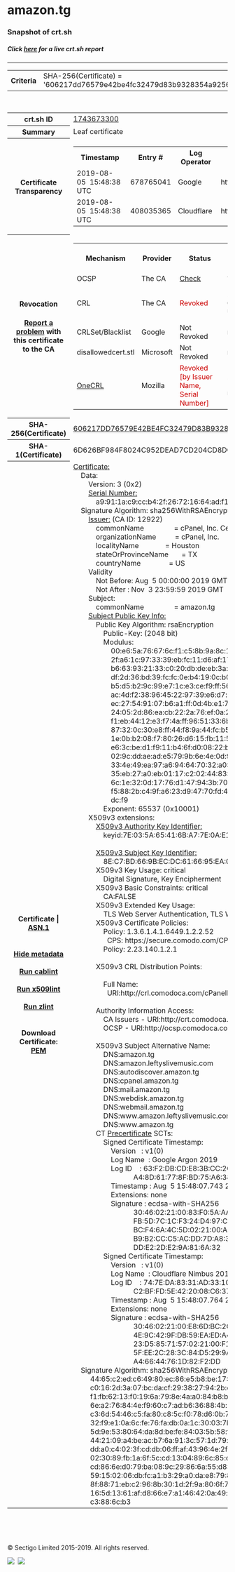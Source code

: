# amazon.tg
### Snapshot of crt.sh
##### Click [here](https://crt.sh/?q=606217DD76579E42BE4FC32479D83B9328354A925669F960CFD2C9CEAB231B05) for a live crt.sh report

---
<!DOCTYPE HTML PUBLIC "-//W3C//DTD HTML 4.0 Transitional//EN">
<HTML>

<BODY>

<TABLE>
  <TR>
    <TH class="outer">Criteria</TH>
    <TD class="outer">SHA-256(Certificate) = '606217dd76579e42be4fc32479d83b9328354a925669f960cfd2c9ceab231b05'</TD>
  </TR>
</TABLE>
<BR>
<TABLE>
  <TR>
    <TH class="outer">crt.sh ID</TH>
    <TD class="outer"><A href="?id=1743673300">1743673300</A></TD>
  </TR>
  <TR>
    <TH class="outer">Summary</TH>
    <TD class="outer">Leaf certificate</TD>
  </TR>
  <TR>
    <TH class="outer">Certificate<BR>Transparency</TH>
    <TD class="outer">
<TABLE class="options" style="margin-left:0px">
  <TR>
    <TH>Timestamp</TH>
    <TH>Entry #</TH>
    <TH>Log Operator</TH>
    <TH>Log URL</TH>
  </TR>
  <TR>
    <TD>2019-08-05&nbsp; <FONT class="small">15:48:38 UTC</FONT></TD>
    <TD>678765041</TD>
    <TD>Google</TD>
    <TD>https://ct.googleapis.com/logs/argon2019</TD>
  </TR>
  <TR>
    <TD>2019-08-05&nbsp; <FONT class="small">15:48:38 UTC</FONT></TD>
    <TD>408035365</TD>
    <TD>Cloudflare</TD>
    <TD>https://ct.cloudflare.com/logs/nimbus2019</TD>
  </TR>
</TABLE>
    </TD>
  </TR>
  <TR>
    <TH class="outer">Revocation<BR><BR>
      <DIV class="small" style="padding-top:3px"><A href="?id=1743673300&opt=problemreporting">Report a problem</A> with<BR>this certificate to the CA</DIV></TH>
    <TD class="outer">
      <TABLE class="options" style="margin-left:0px">
        <TR>
          <TH>Mechanism</TH>
          <TH>Provider</TH>
          <TH>Status</TH>
          <TH>Revocation Date</TH>
          <TH>Last Observed in CRL</TH>
          <TH>Last Checked <SPAN style="color:#CC0000;vertical-align:middle;font-size:70%;font-weight:normal">(Error)</SPAN></TH>
        </TR>
        <TR>
          <TD>OCSP</TD>
          <TD>The CA</TD>
          <TD><A href="?id=1743673300&opt=ocsp">Check</A></TD>
          <TD><SPAN style="color:#888888">?</SPAN></TD>
          <TD><SPAN style="color:#888888">n/a</SPAN></TD>
          <TD><SPAN style="color:#888888">?</SPAN></TD>
        </TR>
        <TR>
          <TD>CRL</TD>
          <TD>The CA</TD>
          <TD><SPAN style="color:#CC0000">Revoked</SPAN></TD><TD>2019-08-09&nbsp; <FONT class="small">03:01:23 UTC</FONT></TD><TD>2019-11-08&nbsp; <FONT class="small">22:26:59 UTC</FONT></TD><TD>2019-12-04&nbsp; <FONT class="small">19:11:39 UTC</FONT></TD>
        </TR>
        <TR>
          <TD>CRLSet/Blacklist</TD>
          <TD>Google</TD>
          <TD>Not Revoked</TD>
          <TD><SPAN style="color:#888888">n/a</SPAN></TD>
          <TD><SPAN style="color:#888888">n/a</SPAN></TD>
          <TD><SPAN style="color:#888888">n/a</SPAN></TD>
        </TR>
        <TR>
          <TD>disallowedcert.stl</TD>
          <TD>Microsoft</TD>
          <TD>Not Revoked</TD>
          <TD><SPAN style="color:#888888">n/a</SPAN></TD>
          <TD><SPAN style="color:#888888">n/a</SPAN></TD>
          <TD><SPAN style="color:#888888">n/a</SPAN></TD>
        </TR>
        <TR>
          <TD><A href="/mozilla-onecrl" target="_blank">OneCRL</A></TD>
          <TD>Mozilla</TD>
          <TD><SPAN style="color:#CC0000">Revoked [by Issuer Name, Serial Number]</SPAN></TD><TD>2019-08-17&nbsp; <FONT class="small">19:35:20 UTC</FONT></TD>
          <TD><SPAN style="color:#888888">n/a</SPAN></TD>
          <TD><SPAN style="color:#888888">n/a</SPAN></TD>
        </TR>
      </TABLE>
    </TD>
  </TR>
  <TR>
    <TH class="outer">SHA-256(Certificate)</TH>
    <TD class="outer"><A href="//censys.io/certificates/606217dd76579e42be4fc32479d83b9328354a925669f960cfd2c9ceab231b05">606217DD76579E42BE4FC32479D83B9328354A925669F960CFD2C9CEAB231B05</A></TD>
  </TR>
  <TR>
    <TH class="outer">SHA-1(Certificate)</TH>
    <TD class="outer">6D626BF984F8024C952DEAD7CD204CD8DC8674CA</TD>
  </TR>
  <TR>
    <TH class="outer">Certificate | <A href="?asn1=1743673300">ASN.1</A>
      <SPAN class="small"><BR>
      <BR><BR><A href="?id=1743673300&opt=nometadata">Hide metadata</A>
      <BR><BR><A href="?id=1743673300&opt=cablint">Run cablint</A>
      <BR><BR><A href="?id=1743673300&opt=x509lint">Run x509lint</A>
      <BR><BR><A href="?id=1743673300&opt=zlint">Run zlint</A>
      <BR><BR><BR>Download Certificate: <A href="?d=1743673300">PEM</A>
      </SPAN>
    </TH>
    <TD class="text"><A href="?d=1743673300">Certificate:</A><BR>&nbsp;&nbsp;&nbsp;&nbsp;Data:<BR>&nbsp;&nbsp;&nbsp;&nbsp;&nbsp;&nbsp;&nbsp;&nbsp;Version:&nbsp;3&nbsp;(0x2)<BR>&nbsp;&nbsp;&nbsp;&nbsp;&nbsp;&nbsp;&nbsp;&nbsp;<A href="?serial=00a9911ac9ccb42f26721664adf10f42fb">Serial&nbsp;Number:</A><BR>&nbsp;&nbsp;&nbsp;&nbsp;&nbsp;&nbsp;&nbsp;&nbsp;&nbsp;&nbsp;&nbsp;&nbsp;a9:91:1a:c9:cc:b4:2f:26:72:16:64:ad:f1:0f:42:fb<BR>&nbsp;&nbsp;&nbsp;&nbsp;Signature&nbsp;Algorithm:&nbsp;sha256WithRSAEncryption<BR>&nbsp;&nbsp;&nbsp;&nbsp;&nbsp;&nbsp;&nbsp;&nbsp;<A href="?caid=12922">Issuer:</A> <SPAN class="small">(CA ID: 12922)</SPAN><BR>&nbsp;&nbsp;&nbsp;&nbsp;&nbsp;&nbsp;&nbsp;&nbsp;&nbsp;&nbsp;&nbsp;&nbsp;commonName&nbsp;&nbsp;&nbsp;&nbsp;&nbsp;&nbsp;&nbsp;&nbsp;&nbsp;&nbsp;&nbsp;&nbsp;&nbsp;&nbsp;&nbsp;&nbsp;=&nbsp;cPanel,&nbsp;Inc.&nbsp;Certification&nbsp;Authority<BR>&nbsp;&nbsp;&nbsp;&nbsp;&nbsp;&nbsp;&nbsp;&nbsp;&nbsp;&nbsp;&nbsp;&nbsp;organizationName&nbsp;&nbsp;&nbsp;&nbsp;&nbsp;&nbsp;&nbsp;&nbsp;&nbsp;&nbsp;=&nbsp;cPanel,&nbsp;Inc.<BR>&nbsp;&nbsp;&nbsp;&nbsp;&nbsp;&nbsp;&nbsp;&nbsp;&nbsp;&nbsp;&nbsp;&nbsp;localityName&nbsp;&nbsp;&nbsp;&nbsp;&nbsp;&nbsp;&nbsp;&nbsp;&nbsp;&nbsp;&nbsp;&nbsp;&nbsp;&nbsp;=&nbsp;Houston<BR>&nbsp;&nbsp;&nbsp;&nbsp;&nbsp;&nbsp;&nbsp;&nbsp;&nbsp;&nbsp;&nbsp;&nbsp;stateOrProvinceName&nbsp;&nbsp;&nbsp;&nbsp;&nbsp;&nbsp;&nbsp;=&nbsp;TX<BR>&nbsp;&nbsp;&nbsp;&nbsp;&nbsp;&nbsp;&nbsp;&nbsp;&nbsp;&nbsp;&nbsp;&nbsp;countryName&nbsp;&nbsp;&nbsp;&nbsp;&nbsp;&nbsp;&nbsp;&nbsp;&nbsp;&nbsp;&nbsp;&nbsp;&nbsp;&nbsp;&nbsp;=&nbsp;US<BR>&nbsp;&nbsp;&nbsp;&nbsp;&nbsp;&nbsp;&nbsp;&nbsp;Validity<BR>&nbsp;&nbsp;&nbsp;&nbsp;&nbsp;&nbsp;&nbsp;&nbsp;&nbsp;&nbsp;&nbsp;&nbsp;Not&nbsp;Before:&nbsp;Aug&nbsp;&nbsp;5&nbsp;00:00:00&nbsp;2019&nbsp;GMT<BR>&nbsp;&nbsp;&nbsp;&nbsp;&nbsp;&nbsp;&nbsp;&nbsp;&nbsp;&nbsp;&nbsp;&nbsp;Not&nbsp;After&nbsp;:&nbsp;Nov&nbsp;&nbsp;3&nbsp;23:59:59&nbsp;2019&nbsp;GMT<BR>&nbsp;&nbsp;&nbsp;&nbsp;&nbsp;&nbsp;&nbsp;&nbsp;Subject:<BR>&nbsp;&nbsp;&nbsp;&nbsp;&nbsp;&nbsp;&nbsp;&nbsp;&nbsp;&nbsp;&nbsp;&nbsp;commonName&nbsp;&nbsp;&nbsp;&nbsp;&nbsp;&nbsp;&nbsp;&nbsp;&nbsp;&nbsp;&nbsp;&nbsp;&nbsp;&nbsp;&nbsp;&nbsp;=&nbsp;amazon.tg<BR>&nbsp;&nbsp;&nbsp;&nbsp;&nbsp;&nbsp;&nbsp;&nbsp;<A href="?spkisha256=aaa3eba6d9e450dd42037b719f00a3a918efe3d4e9d57d0e517409998b7a7163">Subject&nbsp;Public&nbsp;Key&nbsp;Info:</A><BR>&nbsp;&nbsp;&nbsp;&nbsp;&nbsp;&nbsp;&nbsp;&nbsp;&nbsp;&nbsp;&nbsp;&nbsp;Public&nbsp;Key&nbsp;Algorithm:&nbsp;rsaEncryption<BR>&nbsp;&nbsp;&nbsp;&nbsp;&nbsp;&nbsp;&nbsp;&nbsp;&nbsp;&nbsp;&nbsp;&nbsp;&nbsp;&nbsp;&nbsp;&nbsp;Public-Key:&nbsp;(2048&nbsp;bit)<BR>&nbsp;&nbsp;&nbsp;&nbsp;&nbsp;&nbsp;&nbsp;&nbsp;&nbsp;&nbsp;&nbsp;&nbsp;&nbsp;&nbsp;&nbsp;&nbsp;Modulus:<BR>&nbsp;&nbsp;&nbsp;&nbsp;&nbsp;&nbsp;&nbsp;&nbsp;&nbsp;&nbsp;&nbsp;&nbsp;&nbsp;&nbsp;&nbsp;&nbsp;&nbsp;&nbsp;&nbsp;&nbsp;00:e6:5a:76:67:6c:f1:c5:8b:9a:8c:16:88:d9:00:<BR>&nbsp;&nbsp;&nbsp;&nbsp;&nbsp;&nbsp;&nbsp;&nbsp;&nbsp;&nbsp;&nbsp;&nbsp;&nbsp;&nbsp;&nbsp;&nbsp;&nbsp;&nbsp;&nbsp;&nbsp;2f:a6:1c:97:33:39:eb:fc:11:d6:af:17:bb:c3:bc:<BR>&nbsp;&nbsp;&nbsp;&nbsp;&nbsp;&nbsp;&nbsp;&nbsp;&nbsp;&nbsp;&nbsp;&nbsp;&nbsp;&nbsp;&nbsp;&nbsp;&nbsp;&nbsp;&nbsp;&nbsp;b6:63:93:21:33:c0:20:db:de:eb:3a:c7:12:e9:df:<BR>&nbsp;&nbsp;&nbsp;&nbsp;&nbsp;&nbsp;&nbsp;&nbsp;&nbsp;&nbsp;&nbsp;&nbsp;&nbsp;&nbsp;&nbsp;&nbsp;&nbsp;&nbsp;&nbsp;&nbsp;df:2d:36:bd:39:fc:fc:0e:b4:19:0c:b0:7f:f0:94:<BR>&nbsp;&nbsp;&nbsp;&nbsp;&nbsp;&nbsp;&nbsp;&nbsp;&nbsp;&nbsp;&nbsp;&nbsp;&nbsp;&nbsp;&nbsp;&nbsp;&nbsp;&nbsp;&nbsp;&nbsp;b5:d5:b2:9c:99:e7:1c:e3:ce:f9:ff:56:02:97:eb:<BR>&nbsp;&nbsp;&nbsp;&nbsp;&nbsp;&nbsp;&nbsp;&nbsp;&nbsp;&nbsp;&nbsp;&nbsp;&nbsp;&nbsp;&nbsp;&nbsp;&nbsp;&nbsp;&nbsp;&nbsp;ac:4d:f2:38:96:45:22:97:39:e6:d7:bc:26:e1:b5:<BR>&nbsp;&nbsp;&nbsp;&nbsp;&nbsp;&nbsp;&nbsp;&nbsp;&nbsp;&nbsp;&nbsp;&nbsp;&nbsp;&nbsp;&nbsp;&nbsp;&nbsp;&nbsp;&nbsp;&nbsp;ec:27:54:91:07:b6:a1:ff:0d:4b:e1:7f:a8:6a:59:<BR>&nbsp;&nbsp;&nbsp;&nbsp;&nbsp;&nbsp;&nbsp;&nbsp;&nbsp;&nbsp;&nbsp;&nbsp;&nbsp;&nbsp;&nbsp;&nbsp;&nbsp;&nbsp;&nbsp;&nbsp;24:05:2d:86:ea:cb:22:2a:76:ef:0a:2c:0b:54:74:<BR>&nbsp;&nbsp;&nbsp;&nbsp;&nbsp;&nbsp;&nbsp;&nbsp;&nbsp;&nbsp;&nbsp;&nbsp;&nbsp;&nbsp;&nbsp;&nbsp;&nbsp;&nbsp;&nbsp;&nbsp;f1:eb:44:12:e3:f7:4a:ff:96:51:33:6b:22:7b:81:<BR>&nbsp;&nbsp;&nbsp;&nbsp;&nbsp;&nbsp;&nbsp;&nbsp;&nbsp;&nbsp;&nbsp;&nbsp;&nbsp;&nbsp;&nbsp;&nbsp;&nbsp;&nbsp;&nbsp;&nbsp;87:32:0c:30:e8:ff:44:f8:9a:44:fc:b5:45:ca:67:<BR>&nbsp;&nbsp;&nbsp;&nbsp;&nbsp;&nbsp;&nbsp;&nbsp;&nbsp;&nbsp;&nbsp;&nbsp;&nbsp;&nbsp;&nbsp;&nbsp;&nbsp;&nbsp;&nbsp;&nbsp;1e:0b:b2:08:f7:80:26:d6:15:fb:11:5d:be:64:e4:<BR>&nbsp;&nbsp;&nbsp;&nbsp;&nbsp;&nbsp;&nbsp;&nbsp;&nbsp;&nbsp;&nbsp;&nbsp;&nbsp;&nbsp;&nbsp;&nbsp;&nbsp;&nbsp;&nbsp;&nbsp;e6:3c:be:d1:f9:11:b4:6f:d0:08:22:b6:bb:3c:80:<BR>&nbsp;&nbsp;&nbsp;&nbsp;&nbsp;&nbsp;&nbsp;&nbsp;&nbsp;&nbsp;&nbsp;&nbsp;&nbsp;&nbsp;&nbsp;&nbsp;&nbsp;&nbsp;&nbsp;&nbsp;02:9c:dd:ae:ad:e5:79:9b:6e:4e:0d:99:11:ce:28:<BR>&nbsp;&nbsp;&nbsp;&nbsp;&nbsp;&nbsp;&nbsp;&nbsp;&nbsp;&nbsp;&nbsp;&nbsp;&nbsp;&nbsp;&nbsp;&nbsp;&nbsp;&nbsp;&nbsp;&nbsp;33:4e:49:ea:97:a6:94:64:70:32:a0:22:85:ff:c9:<BR>&nbsp;&nbsp;&nbsp;&nbsp;&nbsp;&nbsp;&nbsp;&nbsp;&nbsp;&nbsp;&nbsp;&nbsp;&nbsp;&nbsp;&nbsp;&nbsp;&nbsp;&nbsp;&nbsp;&nbsp;35:eb:27:a0:eb:01:17:c2:02:44:83:34:98:a5:c4:<BR>&nbsp;&nbsp;&nbsp;&nbsp;&nbsp;&nbsp;&nbsp;&nbsp;&nbsp;&nbsp;&nbsp;&nbsp;&nbsp;&nbsp;&nbsp;&nbsp;&nbsp;&nbsp;&nbsp;&nbsp;6c:1e:32:0d:17:76:d1:47:94:3b:70:c9:e5:1c:ba:<BR>&nbsp;&nbsp;&nbsp;&nbsp;&nbsp;&nbsp;&nbsp;&nbsp;&nbsp;&nbsp;&nbsp;&nbsp;&nbsp;&nbsp;&nbsp;&nbsp;&nbsp;&nbsp;&nbsp;&nbsp;f5:88:2b:c4:9f:a6:23:d9:47:70:fd:40:dd:6e:8d:<BR>&nbsp;&nbsp;&nbsp;&nbsp;&nbsp;&nbsp;&nbsp;&nbsp;&nbsp;&nbsp;&nbsp;&nbsp;&nbsp;&nbsp;&nbsp;&nbsp;&nbsp;&nbsp;&nbsp;&nbsp;dc:f9<BR>&nbsp;&nbsp;&nbsp;&nbsp;&nbsp;&nbsp;&nbsp;&nbsp;&nbsp;&nbsp;&nbsp;&nbsp;&nbsp;&nbsp;&nbsp;&nbsp;Exponent:&nbsp;65537&nbsp;(0x10001)<BR>&nbsp;&nbsp;&nbsp;&nbsp;&nbsp;&nbsp;&nbsp;&nbsp;X509v3&nbsp;extensions:<BR>&nbsp;&nbsp;&nbsp;&nbsp;&nbsp;&nbsp;&nbsp;&nbsp;&nbsp;&nbsp;&nbsp;&nbsp;<A href="?ski=7e035a65416ba77e0ae1b89d08ea1d8e1d6ac765">X509v3&nbsp;Authority&nbsp;Key&nbsp;Identifier:</A><BR>&nbsp;&nbsp;&nbsp;&nbsp;&nbsp;&nbsp;&nbsp;&nbsp;&nbsp;&nbsp;&nbsp;&nbsp;&nbsp;&nbsp;&nbsp;&nbsp;keyid:7E:03:5A:65:41:6B:A7:7E:0A:E1:B8:9D:08:EA:1D:8E:1D:6A:C7:65<BR><BR>&nbsp;&nbsp;&nbsp;&nbsp;&nbsp;&nbsp;&nbsp;&nbsp;&nbsp;&nbsp;&nbsp;&nbsp;<A href="?ski=8ec7bd669becdc616695ea088c30162ec85bc0fb">X509v3&nbsp;Subject&nbsp;Key&nbsp;Identifier:</A><BR>&nbsp;&nbsp;&nbsp;&nbsp;&nbsp;&nbsp;&nbsp;&nbsp;&nbsp;&nbsp;&nbsp;&nbsp;&nbsp;&nbsp;&nbsp;&nbsp;8E:C7:BD:66:9B:EC:DC:61:66:95:EA:08:8C:30:16:2E:C8:5B:C0:FB<BR>&nbsp;&nbsp;&nbsp;&nbsp;&nbsp;&nbsp;&nbsp;&nbsp;&nbsp;&nbsp;&nbsp;&nbsp;X509v3&nbsp;Key&nbsp;Usage:&nbsp;critical<BR>&nbsp;&nbsp;&nbsp;&nbsp;&nbsp;&nbsp;&nbsp;&nbsp;&nbsp;&nbsp;&nbsp;&nbsp;&nbsp;&nbsp;&nbsp;&nbsp;Digital&nbsp;Signature,&nbsp;Key&nbsp;Encipherment<BR>&nbsp;&nbsp;&nbsp;&nbsp;&nbsp;&nbsp;&nbsp;&nbsp;&nbsp;&nbsp;&nbsp;&nbsp;X509v3&nbsp;Basic&nbsp;Constraints:&nbsp;critical<BR>&nbsp;&nbsp;&nbsp;&nbsp;&nbsp;&nbsp;&nbsp;&nbsp;&nbsp;&nbsp;&nbsp;&nbsp;&nbsp;&nbsp;&nbsp;&nbsp;CA:FALSE<BR>&nbsp;&nbsp;&nbsp;&nbsp;&nbsp;&nbsp;&nbsp;&nbsp;&nbsp;&nbsp;&nbsp;&nbsp;X509v3&nbsp;Extended&nbsp;Key&nbsp;Usage:&nbsp;<BR>&nbsp;&nbsp;&nbsp;&nbsp;&nbsp;&nbsp;&nbsp;&nbsp;&nbsp;&nbsp;&nbsp;&nbsp;&nbsp;&nbsp;&nbsp;&nbsp;TLS&nbsp;Web&nbsp;Server&nbsp;Authentication,&nbsp;TLS&nbsp;Web&nbsp;Client&nbsp;Authentication<BR>&nbsp;&nbsp;&nbsp;&nbsp;&nbsp;&nbsp;&nbsp;&nbsp;&nbsp;&nbsp;&nbsp;&nbsp;X509v3&nbsp;Certificate&nbsp;Policies:&nbsp;<BR>&nbsp;&nbsp;&nbsp;&nbsp;&nbsp;&nbsp;&nbsp;&nbsp;&nbsp;&nbsp;&nbsp;&nbsp;&nbsp;&nbsp;&nbsp;&nbsp;Policy:&nbsp;1.3.6.1.4.1.6449.1.2.2.52<BR>&nbsp;&nbsp;&nbsp;&nbsp;&nbsp;&nbsp;&nbsp;&nbsp;&nbsp;&nbsp;&nbsp;&nbsp;&nbsp;&nbsp;&nbsp;&nbsp;&nbsp;&nbsp;CPS:&nbsp;https://secure.comodo.com/CPS<BR>&nbsp;&nbsp;&nbsp;&nbsp;&nbsp;&nbsp;&nbsp;&nbsp;&nbsp;&nbsp;&nbsp;&nbsp;&nbsp;&nbsp;&nbsp;&nbsp;Policy:&nbsp;2.23.140.1.2.1<BR><BR>&nbsp;&nbsp;&nbsp;&nbsp;&nbsp;&nbsp;&nbsp;&nbsp;&nbsp;&nbsp;&nbsp;&nbsp;X509v3&nbsp;CRL&nbsp;Distribution&nbsp;Points:&nbsp;<BR><BR>&nbsp;&nbsp;&nbsp;&nbsp;&nbsp;&nbsp;&nbsp;&nbsp;&nbsp;&nbsp;&nbsp;&nbsp;&nbsp;&nbsp;&nbsp;&nbsp;Full&nbsp;Name:<BR>&nbsp;&nbsp;&nbsp;&nbsp;&nbsp;&nbsp;&nbsp;&nbsp;&nbsp;&nbsp;&nbsp;&nbsp;&nbsp;&nbsp;&nbsp;&nbsp;&nbsp;&nbsp;URI:http://crl.comodoca.com/cPanelIncCertificationAuthority.crl<BR><BR>&nbsp;&nbsp;&nbsp;&nbsp;&nbsp;&nbsp;&nbsp;&nbsp;&nbsp;&nbsp;&nbsp;&nbsp;Authority&nbsp;Information&nbsp;Access:&nbsp;<BR>&nbsp;&nbsp;&nbsp;&nbsp;&nbsp;&nbsp;&nbsp;&nbsp;&nbsp;&nbsp;&nbsp;&nbsp;&nbsp;&nbsp;&nbsp;&nbsp;CA&nbsp;Issuers&nbsp;-&nbsp;URI:http://crt.comodoca.com/cPanelIncCertificationAuthority.crt<BR>&nbsp;&nbsp;&nbsp;&nbsp;&nbsp;&nbsp;&nbsp;&nbsp;&nbsp;&nbsp;&nbsp;&nbsp;&nbsp;&nbsp;&nbsp;&nbsp;OCSP&nbsp;-&nbsp;URI:http://ocsp.comodoca.com<BR><BR>&nbsp;&nbsp;&nbsp;&nbsp;&nbsp;&nbsp;&nbsp;&nbsp;&nbsp;&nbsp;&nbsp;&nbsp;X509v3&nbsp;Subject&nbsp;Alternative&nbsp;Name:&nbsp;<BR>&nbsp;&nbsp;&nbsp;&nbsp;&nbsp;&nbsp;&nbsp;&nbsp;&nbsp;&nbsp;&nbsp;&nbsp;&nbsp;&nbsp;&nbsp;&nbsp;DNS:amazon.tg<BR>&nbsp;&nbsp;&nbsp;&nbsp;&nbsp;&nbsp;&nbsp;&nbsp;&nbsp;&nbsp;&nbsp;&nbsp;&nbsp;&nbsp;&nbsp;&nbsp;DNS:amazon.leftyslivemusic.com<BR>&nbsp;&nbsp;&nbsp;&nbsp;&nbsp;&nbsp;&nbsp;&nbsp;&nbsp;&nbsp;&nbsp;&nbsp;&nbsp;&nbsp;&nbsp;&nbsp;DNS:autodiscover.amazon.tg<BR>&nbsp;&nbsp;&nbsp;&nbsp;&nbsp;&nbsp;&nbsp;&nbsp;&nbsp;&nbsp;&nbsp;&nbsp;&nbsp;&nbsp;&nbsp;&nbsp;DNS:cpanel.amazon.tg<BR>&nbsp;&nbsp;&nbsp;&nbsp;&nbsp;&nbsp;&nbsp;&nbsp;&nbsp;&nbsp;&nbsp;&nbsp;&nbsp;&nbsp;&nbsp;&nbsp;DNS:mail.amazon.tg<BR>&nbsp;&nbsp;&nbsp;&nbsp;&nbsp;&nbsp;&nbsp;&nbsp;&nbsp;&nbsp;&nbsp;&nbsp;&nbsp;&nbsp;&nbsp;&nbsp;DNS:webdisk.amazon.tg<BR>&nbsp;&nbsp;&nbsp;&nbsp;&nbsp;&nbsp;&nbsp;&nbsp;&nbsp;&nbsp;&nbsp;&nbsp;&nbsp;&nbsp;&nbsp;&nbsp;DNS:webmail.amazon.tg<BR>&nbsp;&nbsp;&nbsp;&nbsp;&nbsp;&nbsp;&nbsp;&nbsp;&nbsp;&nbsp;&nbsp;&nbsp;&nbsp;&nbsp;&nbsp;&nbsp;DNS:www.amazon.leftyslivemusic.com<BR>&nbsp;&nbsp;&nbsp;&nbsp;&nbsp;&nbsp;&nbsp;&nbsp;&nbsp;&nbsp;&nbsp;&nbsp;&nbsp;&nbsp;&nbsp;&nbsp;DNS:www.amazon.tg<BR>&nbsp;&nbsp;&nbsp;&nbsp;&nbsp;&nbsp;&nbsp;&nbsp;&nbsp;&nbsp;&nbsp;&nbsp;CT <A href="?id=1743672475">Precertificate</A>&nbsp;SCTs:&nbsp;<BR>&nbsp;&nbsp;&nbsp;&nbsp;&nbsp;&nbsp;&nbsp;&nbsp;&nbsp;&nbsp;&nbsp;&nbsp;&nbsp;&nbsp;&nbsp;&nbsp;Signed&nbsp;Certificate&nbsp;Timestamp:<BR>&nbsp;&nbsp;&nbsp;&nbsp;&nbsp;&nbsp;&nbsp;&nbsp;&nbsp;&nbsp;&nbsp;&nbsp;&nbsp;&nbsp;&nbsp;&nbsp;&nbsp;&nbsp;&nbsp;&nbsp;Version&nbsp;&nbsp;&nbsp;:&nbsp;v1(0)<BR>&nbsp;&nbsp;&nbsp;&nbsp;&nbsp;&nbsp;&nbsp;&nbsp;&nbsp;&nbsp;&nbsp;&nbsp;&nbsp;&nbsp;&nbsp;&nbsp;&nbsp;&nbsp;&nbsp;&nbsp;Log&nbsp;Name&nbsp;&nbsp;:&nbsp;Google&nbsp;Argon&nbsp;2019<BR>&nbsp;&nbsp;&nbsp;&nbsp;&nbsp;&nbsp;&nbsp;&nbsp;&nbsp;&nbsp;&nbsp;&nbsp;&nbsp;&nbsp;&nbsp;&nbsp;&nbsp;&nbsp;&nbsp;&nbsp;Log&nbsp;ID&nbsp;&nbsp;&nbsp;&nbsp;:&nbsp;63:F2:DB:CD:E8:3B:CC:2C:CF:0B:72:84:27:57:6B:33:<BR>&nbsp;&nbsp;&nbsp;&nbsp;&nbsp;&nbsp;&nbsp;&nbsp;&nbsp;&nbsp;&nbsp;&nbsp;&nbsp;&nbsp;&nbsp;&nbsp;&nbsp;&nbsp;&nbsp;&nbsp;&nbsp;&nbsp;&nbsp;&nbsp;&nbsp;&nbsp;&nbsp;&nbsp;&nbsp;&nbsp;&nbsp;&nbsp;A4:8D:61:77:8F:BD:75:A6:38:B1:C7:68:54:4B:D8:8D<BR>&nbsp;&nbsp;&nbsp;&nbsp;&nbsp;&nbsp;&nbsp;&nbsp;&nbsp;&nbsp;&nbsp;&nbsp;&nbsp;&nbsp;&nbsp;&nbsp;&nbsp;&nbsp;&nbsp;&nbsp;Timestamp&nbsp;:&nbsp;Aug&nbsp;&nbsp;5&nbsp;15:48:07.743&nbsp;2019&nbsp;GMT<BR>&nbsp;&nbsp;&nbsp;&nbsp;&nbsp;&nbsp;&nbsp;&nbsp;&nbsp;&nbsp;&nbsp;&nbsp;&nbsp;&nbsp;&nbsp;&nbsp;&nbsp;&nbsp;&nbsp;&nbsp;Extensions:&nbsp;none<BR>&nbsp;&nbsp;&nbsp;&nbsp;&nbsp;&nbsp;&nbsp;&nbsp;&nbsp;&nbsp;&nbsp;&nbsp;&nbsp;&nbsp;&nbsp;&nbsp;&nbsp;&nbsp;&nbsp;&nbsp;Signature&nbsp;:&nbsp;ecdsa-with-SHA256<BR>&nbsp;&nbsp;&nbsp;&nbsp;&nbsp;&nbsp;&nbsp;&nbsp;&nbsp;&nbsp;&nbsp;&nbsp;&nbsp;&nbsp;&nbsp;&nbsp;&nbsp;&nbsp;&nbsp;&nbsp;&nbsp;&nbsp;&nbsp;&nbsp;&nbsp;&nbsp;&nbsp;&nbsp;&nbsp;&nbsp;&nbsp;&nbsp;30:46:02:21:00:83:F0:5A:AA:AA:DE:A0:9C:63:FE:C5:<BR>&nbsp;&nbsp;&nbsp;&nbsp;&nbsp;&nbsp;&nbsp;&nbsp;&nbsp;&nbsp;&nbsp;&nbsp;&nbsp;&nbsp;&nbsp;&nbsp;&nbsp;&nbsp;&nbsp;&nbsp;&nbsp;&nbsp;&nbsp;&nbsp;&nbsp;&nbsp;&nbsp;&nbsp;&nbsp;&nbsp;&nbsp;&nbsp;FB:5D:7C:1C:F3:24:D4:97:C5:38:80:D8:0B:FB:A1:E9:<BR>&nbsp;&nbsp;&nbsp;&nbsp;&nbsp;&nbsp;&nbsp;&nbsp;&nbsp;&nbsp;&nbsp;&nbsp;&nbsp;&nbsp;&nbsp;&nbsp;&nbsp;&nbsp;&nbsp;&nbsp;&nbsp;&nbsp;&nbsp;&nbsp;&nbsp;&nbsp;&nbsp;&nbsp;&nbsp;&nbsp;&nbsp;&nbsp;BC:F4:6A:4C:5D:02:21:00:AB:9F:BC:79:56:BC:51:8C:<BR>&nbsp;&nbsp;&nbsp;&nbsp;&nbsp;&nbsp;&nbsp;&nbsp;&nbsp;&nbsp;&nbsp;&nbsp;&nbsp;&nbsp;&nbsp;&nbsp;&nbsp;&nbsp;&nbsp;&nbsp;&nbsp;&nbsp;&nbsp;&nbsp;&nbsp;&nbsp;&nbsp;&nbsp;&nbsp;&nbsp;&nbsp;&nbsp;B9:B2:CC:C5:AC:DD:7D:A8:3F:A2:E4:0F:93:63:80:48:<BR>&nbsp;&nbsp;&nbsp;&nbsp;&nbsp;&nbsp;&nbsp;&nbsp;&nbsp;&nbsp;&nbsp;&nbsp;&nbsp;&nbsp;&nbsp;&nbsp;&nbsp;&nbsp;&nbsp;&nbsp;&nbsp;&nbsp;&nbsp;&nbsp;&nbsp;&nbsp;&nbsp;&nbsp;&nbsp;&nbsp;&nbsp;&nbsp;DD:E2:2D:E2:9A:81:6A:32<BR>&nbsp;&nbsp;&nbsp;&nbsp;&nbsp;&nbsp;&nbsp;&nbsp;&nbsp;&nbsp;&nbsp;&nbsp;&nbsp;&nbsp;&nbsp;&nbsp;Signed&nbsp;Certificate&nbsp;Timestamp:<BR>&nbsp;&nbsp;&nbsp;&nbsp;&nbsp;&nbsp;&nbsp;&nbsp;&nbsp;&nbsp;&nbsp;&nbsp;&nbsp;&nbsp;&nbsp;&nbsp;&nbsp;&nbsp;&nbsp;&nbsp;Version&nbsp;&nbsp;&nbsp;:&nbsp;v1(0)<BR>&nbsp;&nbsp;&nbsp;&nbsp;&nbsp;&nbsp;&nbsp;&nbsp;&nbsp;&nbsp;&nbsp;&nbsp;&nbsp;&nbsp;&nbsp;&nbsp;&nbsp;&nbsp;&nbsp;&nbsp;Log&nbsp;Name&nbsp;&nbsp;:&nbsp;Cloudflare&nbsp;Nimbus&nbsp;2019<BR>&nbsp;&nbsp;&nbsp;&nbsp;&nbsp;&nbsp;&nbsp;&nbsp;&nbsp;&nbsp;&nbsp;&nbsp;&nbsp;&nbsp;&nbsp;&nbsp;&nbsp;&nbsp;&nbsp;&nbsp;Log&nbsp;ID&nbsp;&nbsp;&nbsp;&nbsp;:&nbsp;74:7E:DA:83:31:AD:33:10:91:21:9C:CE:25:4F:42:70:<BR>&nbsp;&nbsp;&nbsp;&nbsp;&nbsp;&nbsp;&nbsp;&nbsp;&nbsp;&nbsp;&nbsp;&nbsp;&nbsp;&nbsp;&nbsp;&nbsp;&nbsp;&nbsp;&nbsp;&nbsp;&nbsp;&nbsp;&nbsp;&nbsp;&nbsp;&nbsp;&nbsp;&nbsp;&nbsp;&nbsp;&nbsp;&nbsp;C2:BF:FD:5E:42:20:08:C6:37:35:79:E6:10:7B:CC:56<BR>&nbsp;&nbsp;&nbsp;&nbsp;&nbsp;&nbsp;&nbsp;&nbsp;&nbsp;&nbsp;&nbsp;&nbsp;&nbsp;&nbsp;&nbsp;&nbsp;&nbsp;&nbsp;&nbsp;&nbsp;Timestamp&nbsp;:&nbsp;Aug&nbsp;&nbsp;5&nbsp;15:48:07.764&nbsp;2019&nbsp;GMT<BR>&nbsp;&nbsp;&nbsp;&nbsp;&nbsp;&nbsp;&nbsp;&nbsp;&nbsp;&nbsp;&nbsp;&nbsp;&nbsp;&nbsp;&nbsp;&nbsp;&nbsp;&nbsp;&nbsp;&nbsp;Extensions:&nbsp;none<BR>&nbsp;&nbsp;&nbsp;&nbsp;&nbsp;&nbsp;&nbsp;&nbsp;&nbsp;&nbsp;&nbsp;&nbsp;&nbsp;&nbsp;&nbsp;&nbsp;&nbsp;&nbsp;&nbsp;&nbsp;Signature&nbsp;:&nbsp;ecdsa-with-SHA256<BR>&nbsp;&nbsp;&nbsp;&nbsp;&nbsp;&nbsp;&nbsp;&nbsp;&nbsp;&nbsp;&nbsp;&nbsp;&nbsp;&nbsp;&nbsp;&nbsp;&nbsp;&nbsp;&nbsp;&nbsp;&nbsp;&nbsp;&nbsp;&nbsp;&nbsp;&nbsp;&nbsp;&nbsp;&nbsp;&nbsp;&nbsp;&nbsp;30:46:02:21:00:E8:6D:BC:2C:39:B0:EF:2A:66:BD:A1:<BR>&nbsp;&nbsp;&nbsp;&nbsp;&nbsp;&nbsp;&nbsp;&nbsp;&nbsp;&nbsp;&nbsp;&nbsp;&nbsp;&nbsp;&nbsp;&nbsp;&nbsp;&nbsp;&nbsp;&nbsp;&nbsp;&nbsp;&nbsp;&nbsp;&nbsp;&nbsp;&nbsp;&nbsp;&nbsp;&nbsp;&nbsp;&nbsp;4E:9C:42:9F:DB:59:EA:ED:A4:3B:B1:E4:9A:5D:6C:C5:<BR>&nbsp;&nbsp;&nbsp;&nbsp;&nbsp;&nbsp;&nbsp;&nbsp;&nbsp;&nbsp;&nbsp;&nbsp;&nbsp;&nbsp;&nbsp;&nbsp;&nbsp;&nbsp;&nbsp;&nbsp;&nbsp;&nbsp;&nbsp;&nbsp;&nbsp;&nbsp;&nbsp;&nbsp;&nbsp;&nbsp;&nbsp;&nbsp;23:D5:85:71:57:02:21:00:F1:19:7C:1F:DA:99:A0:E6:<BR>&nbsp;&nbsp;&nbsp;&nbsp;&nbsp;&nbsp;&nbsp;&nbsp;&nbsp;&nbsp;&nbsp;&nbsp;&nbsp;&nbsp;&nbsp;&nbsp;&nbsp;&nbsp;&nbsp;&nbsp;&nbsp;&nbsp;&nbsp;&nbsp;&nbsp;&nbsp;&nbsp;&nbsp;&nbsp;&nbsp;&nbsp;&nbsp;5F:EE:2C:28:3C:84:D5:29:9A:16:0B:95:62:4B:0A:D6:<BR>&nbsp;&nbsp;&nbsp;&nbsp;&nbsp;&nbsp;&nbsp;&nbsp;&nbsp;&nbsp;&nbsp;&nbsp;&nbsp;&nbsp;&nbsp;&nbsp;&nbsp;&nbsp;&nbsp;&nbsp;&nbsp;&nbsp;&nbsp;&nbsp;&nbsp;&nbsp;&nbsp;&nbsp;&nbsp;&nbsp;&nbsp;&nbsp;A4:66:44:76:1D:82:F2:DD<BR>&nbsp;&nbsp;&nbsp;&nbsp;Signature&nbsp;Algorithm:&nbsp;sha256WithRSAEncryption<BR>&nbsp;&nbsp;&nbsp;&nbsp;&nbsp;&nbsp;&nbsp;&nbsp;&nbsp;44:65:c2:ed:c6:49:80:ec:86:e5:b8:be:17:74:b2:f2:84:06:<BR>&nbsp;&nbsp;&nbsp;&nbsp;&nbsp;&nbsp;&nbsp;&nbsp;&nbsp;c0:16:2d:3a:07:bc:da:cf:29:38:27:94:2b:c5:e1:f3:11:9c:<BR>&nbsp;&nbsp;&nbsp;&nbsp;&nbsp;&nbsp;&nbsp;&nbsp;&nbsp;f1:fb:62:13:f0:19:6a:79:8e:4a:a0:84:b8:bc:92:f6:30:70:<BR>&nbsp;&nbsp;&nbsp;&nbsp;&nbsp;&nbsp;&nbsp;&nbsp;&nbsp;6e:a2:76:84:4e:f9:60:c7:ad:b6:36:88:4b:35:3b:31:f6:2b:<BR>&nbsp;&nbsp;&nbsp;&nbsp;&nbsp;&nbsp;&nbsp;&nbsp;&nbsp;c3:6d:54:46:c5:fa:80:c8:5c:f0:78:d6:0b:78:30:c2:a0:63:<BR>&nbsp;&nbsp;&nbsp;&nbsp;&nbsp;&nbsp;&nbsp;&nbsp;&nbsp;32:f9:e1:0a:6c:fe:76:fa:db:0a:1c:30:03:7b:7b:fd:89:91:<BR>&nbsp;&nbsp;&nbsp;&nbsp;&nbsp;&nbsp;&nbsp;&nbsp;&nbsp;5d:9e:53:80:64:da:8d:be:fe:84:03:5b:58:f4:92:25:dd:f3:<BR>&nbsp;&nbsp;&nbsp;&nbsp;&nbsp;&nbsp;&nbsp;&nbsp;&nbsp;44:21:09:a4:be:ac:b7:6a:91:3c:57:1d:79:b4:24:de:70:36:<BR>&nbsp;&nbsp;&nbsp;&nbsp;&nbsp;&nbsp;&nbsp;&nbsp;&nbsp;dd:a0:c4:02:3f:cd:db:06:ff:af:43:96:4e:2f:21:d7:8d:d1:<BR>&nbsp;&nbsp;&nbsp;&nbsp;&nbsp;&nbsp;&nbsp;&nbsp;&nbsp;02:30:89:fb:1a:6f:5c:cd:13:04:89:6c:85:c5:e3:25:c3:65:<BR>&nbsp;&nbsp;&nbsp;&nbsp;&nbsp;&nbsp;&nbsp;&nbsp;&nbsp;cd:86:6e:d0:79:ba:08:9c:29:86:6a:55:d8:56:06:a3:60:e0:<BR>&nbsp;&nbsp;&nbsp;&nbsp;&nbsp;&nbsp;&nbsp;&nbsp;&nbsp;59:15:02:06:db:fc:a1:b3:29:a0:da:e8:79:83:29:af:cb:48:<BR>&nbsp;&nbsp;&nbsp;&nbsp;&nbsp;&nbsp;&nbsp;&nbsp;&nbsp;8f:88:71:eb:c2:96:8b:30:1d:2f:9a:80:6f:7f:cd:28:43:cb:<BR>&nbsp;&nbsp;&nbsp;&nbsp;&nbsp;&nbsp;&nbsp;&nbsp;&nbsp;16:5d:13:61:af:d8:66:e7:a1:46:42:0a:49:db:b0:65:05:0a:<BR>&nbsp;&nbsp;&nbsp;&nbsp;&nbsp;&nbsp;&nbsp;&nbsp;&nbsp;c3:88:6c:b3<BR>    </TD>
  </TR>
</TABLE>

  <BR><BR><BR>

  <P class="copyright">&copy; Sectigo Limited 2015-2019. All rights reserved.</P>
  <DIV>
    <A href="https://sectigo.com/"><IMG src="/sectigo_s.png"></A>
    &nbsp;<A href="https://github.com/crtsh"><IMG src="/GitHub-Mark-32px.png"></A>
  </DIV>
</BODY>
</HTML>
